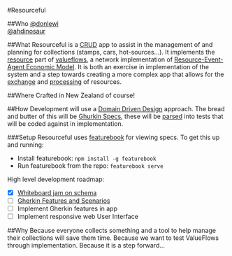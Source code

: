 #Resourceful

##Who
[@donlewi](https://github.com/donlewi)  
[@ahdinosaur](https://github.com/ahdinosaur)  

##What
Resourceful is a [CRUD](https://en.wikipedia.org/wiki/Create,_read,_update_and_delete) app to assist in the management of and planning for collections (stamps, cars, hot-sources...). It implements the [resource](https://github.com/valueflows/resource) part of [valueflows](https://github.com/valueflows/valueflows), a network implementation of [Resource-Event-Agent Economic Model](https://www.msu.edu/~mccarth4/). It is both an exercise in implementation of the system and a step towards creating a more complex app that allows for the [exchange](https://github.com/valueflows/exchange) and [processing](https://github.com/valueflows/process) of resources.

##Where
Crafted in New Zealand of course!

##How
Development will use a [Domain Driven Design](http://www.methodsandtools.com/archive/archive.php?id=97) approach. The bread and butter of this will be [Ghurkin Specs](https://github.com/cucumber/cucumber/wiki/Gherkin), these will be [parsed](https://github.com/cucumber/gherkin3) into tests that will be coded against in implementation.

###Setup
Resourceful uses [featurebook](https://github.com/SOFTWARE-CLINIC/featurebook) for viewing specs. To get this up and running:

 - Install featurebook: `npm install -g featurebook`
 - Run featurebook from the repo: `featurebook serve`

High level development roadmap:

 - [x] [Whiteboard jam on schema](./specification/assets/images/wb-jam-01.jpg)  
 - [ ] [Gherkin Features and Scenarios](./specification)  
 - [ ] Implement Gherkin features in app  
 - [ ] Implement responsive web User Interface  

##Why
Because everyone collects something and a tool to help manage their collections will save them time. Because we want to test ValueFlows through implementation. Because it is a step forward...
